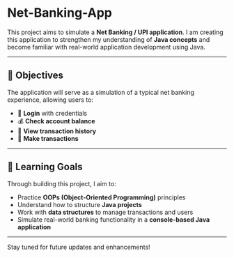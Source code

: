 # Net-Banking-App

This project aims to simulate a **Net Banking / UPI application**. I am creating this application to strengthen my understanding of **Java concepts** and become familiar with real-world application development using Java.

---

## 🎯 Objectives

The application will serve as a simulation of a typical net banking experience, allowing users to:

- 🔐 **Login** with credentials
- 💰 **Check account balance**
- 📜 **View transaction history**
- 💸 **Make transactions**

---

## 🧠 Learning Goals

Through building this project, I aim to:

- Practice **OOPs (Object-Oriented Programming)** principles
- Understand how to structure **Java projects**
- Work with **data structures** to manage transactions and users
- Simulate real-world banking functionality in a **console-based Java application**

---

Stay tuned for future updates and enhancements!
